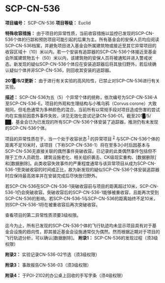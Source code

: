 # SCP-CN-536


**项目编号：** SCP-CN-536
**项目等级：** Euclid

**特殊收容措施：** 由于项目的异常性质，当前收容措施以监控已发现的SCP-CN-536个体的行踪和预防项目可能引起的后果为主。所有基金会的安保人员均应阅读SCP-CN-536档案，并避免项目进入基金会所属建筑物或接近至其它异常项目的收容区域十（10）米以内。若一个安装有追踪器的SCP-CN-536个体接近至基金会所属建筑物五十（50）米以内，该建筑物的安保人员将被通知并进入警戒状态。新发现的疑似SCP-CN-536个体应在安装追踪器后将其放归野外，若后续确认疑似个体并非SCP-CN-536，则回收其安装的追踪器。

**201█/8/2更新：** 由于进行有关实验的高风险性，已禁止对SCP-CN-536进行有关实验。

**描述：** SCP-CN-536为五（5）个异常个体的统称，依次编号为SCP-CN-536-A至SCP-CN-536-E。项目的外观和生理结构与小嘴乌鸦（Corvus corone）大致相同，但毛色通常为多种颜色的混合。当前所有以常规手段对项目造成伤害的尝试均在实施前因意外事件失败，详见无效化尝试记录CN-536-01。截至201█/5/██，基金会已为已发现的所有SCP-CN-536个体安装了追踪器，推测仍有未发现的SCP-CN-536个体。

项目的异常性质在于，当一个处于收容状态<sup class='footnoteref'>
 <a shape='rect' class='footnoteref' id='footnoteref-1' href='javascript:;' onclick='WIKIDOT.page.utils.scrollToReference(&apos;footnote-1&apos;)'>1</a>
</sup>的异常项目<sup class='footnoteref'>
 <a shape='rect' class='footnoteref' id='footnoteref-2' href='javascript:;' onclick='WIKIDOT.page.utils.scrollToReference(&apos;footnote-2&apos;)'>2</a>
</sup>与SCP-CN-536个体的距离不足10米时，该项目（下称SCP-CN-536-1）将在至多3小时后因基本与SCP-CN-536无直接关联的偶然事件突破收容。已记录的此类偶然事件包括但不限于工作人员疏忽、建筑设施老化、相关组织袭击、CK级现实重构、[数据删除]和[数据删除]。此类收容失效事件的严重程度通常与该异常项目从成为SCP-CN-536-1至突破收容的时间成正比，故为新发现的疑似SCP-CN-536个体安装追踪器时应保持最高效率并在安装完成后尽快放归野外。

若SCP-CN-536在SCP-CN-536-1突破收容前与项目的距离超过10米，SCP-CN-536-1仍会突破收容。突破收容后的SCP-CN-536-1能够被重收容，且能再次受到SCP-CN-536的影响。若SCP-CN-536-1与SCP-CN-536的距离始终不足10米，则SCP-CN-536-1将在被重收容后再次突破收容。

查看项目的第二异常性质须要3级权限。



迄今为止，所有已发现的SCP-CN-536个体的飞行轨迹均未显示项目具有对于基金会设施的趋向性，即其接近基金会设施通常仅为偶然。然而根据近期对于项目的飞行轨迹分析，可以确认[数据删除]。
**附录1：** SCP-CN-536的发现过程（须3级权限）



**附录2：** 实验记录CN-536-02节选（须3级权限）


**附录3：** 事故报告CN-536-03（须3级权限）


**附录4：** 于POI-2102的办公桌上回收的手写字条（须4级权限）



